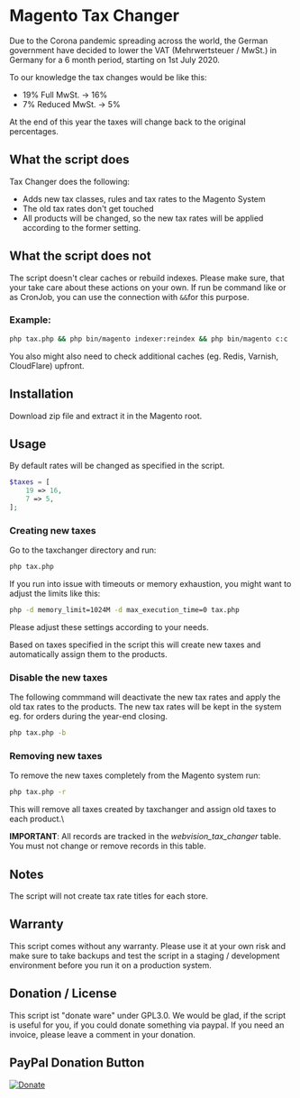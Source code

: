 # Magento Tax Changer

Due to the Corona pandemic spreading across the world, the German government have decided to lower the VAT (Mehrwertsteuer / MwSt.) in Germany for a 6 month period, starting on 1st July 2020.

To our knowledge the tax changes would be like this:

* 19% Full MwSt. -> 16%
* 7% Reduced MwSt. -> 5%

At the end of this year the taxes will change back to the original percentages.

## What the script does

Tax Changer does the following: 
 
* Adds new tax classes, rules and tax rates to the Magento System
* The old tax rates don't get touched
* All products will be changed, so the new tax rates will be applied according to the former setting.

## What the script does not

The script doesn't clear caches or rebuild indexes. Please make sure, that your take care about these actions on your own. If run be command like or as CronJob, you can use the connection with `&&`for this purpose.

### Example:
```bash
php tax.php && php bin/magento indexer:reindex && php bin/magento c:c
```

You also might also need to check additional caches (eg. Redis, Varnish, CloudFlare) upfront.

## Installation

Download zip file and extract it in the Magento root.

## Usage

By default rates will be changed as specified in the script.

```php
$taxes = [
    19 => 16,
    7 => 5,
];
```

### Creating new taxes

Go to the taxchanger directory and run:

```bash
php tax.php
```
If you run into issue with timeouts or memory exhaustion, you might want to adjust the limits like this:

```bash
php -d memory_limit=1024M -d max_execution_time=0 tax.php
```
Please adjust these settings according to your needs.

Based on taxes specified in the script this will create new taxes and automatically assign them to the products.

### Disable the new taxes
The following commmand will deactivate the new tax rates and apply the old tax rates to the products. The new tax rates will be kept in the system eg. for orders during the year-end closing. 

```bash
php tax.php -b
```

### Removing new taxes

To remove the new taxes completely from the Magento system run:

```bash
php tax.php -r
```

This will remove all taxes created by taxchanger and assign old taxes to each product.\

**IMPORTANT**: All records are tracked in the *webvision_tax_changer* table. You must not change or remove records in this table.

## Notes

The script will not create tax rate titles for each store.

## Warranty
This script comes without any warranty. Please use it at your own risk and make sure to take backups and test the script in a staging / development environment before you run it on a production system.

## Donation / License
This script ist "donate ware" under GPL3.0. We would be glad, if the script is useful for you, if you could donate something via paypal. If you need an invoice, please leave a comment in your donation.

## PayPal Donation Button

[![Donate](https://www.paypalobjects.com/en_US/i/btn/btn_donate_SM.gif)](https://www.paypal.com/cgi-bin/webscr?cmd=_s-xclick&hosted_button_id=HDGBRLCFRTVPA)


